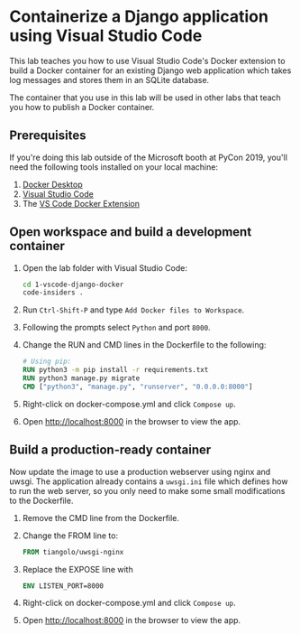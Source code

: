 # Containerize a Django application using Visual Studio Code

This lab teaches you how to use Visual Studio Code's Docker extension to build a Docker container for an existing Django web application which
takes log messages and stores them in an SQLite database.

The container that you use in this lab will be used in other labs that teach you how to publish a Docker container.

## Prerequisites

If you're doing this lab outside of the Microsoft booth at PyCon 2019, you'll need the following tools installed on your local machine:

1. [Docker Desktop](https://www.docker.com/products/docker-desktop)
1. [Visual Studio Code](https://code.visualstudio.com)
1. The [VS Code Docker Extension](https://marketplace.visualstudio.com/items?itemName=PeterJausovec.vscode-docker)

## Open workspace and build a development container

1. Open the lab folder with Visual Studio Code:

    ```bash
    cd 1-vscode-django-docker
    code-insiders .
    ```

1. Run `Ctrl-Shift-P` and type `Add Docker files to Workspace`.
1. Following the prompts select `Python` and port `8000`.
1. Change the RUN and CMD lines in the Dockerfile to the following:

    ```Dockerfile
    # Using pip:
    RUN python3 -m pip install -r requirements.txt
    RUN python3 manage.py migrate
    CMD ["python3", "manage.py", "runserver", "0.0.0.0:8000"]
    ```

1. Right-click on docker-compose.yml and click `Compose up`.
1. Open [http://localhost:8000](http://localhost:8000) in the browser to view the app.

## Build a production-ready container

Now update the image to use a production webserver using nginx and uwsgi. 
The application already contains a `uwsgi.ini` file which defines how to run the web server,
so you only need to make some small modifications to the Dockerfile.

1. Remove the CMD line from the Dockerfile.
1. Change the FROM line to:

    ```Dockerfile
    FROM tiangolo/uwsgi-nginx
    ```

1. Replace the EXPOSE line with

    ```Dockerfile
    ENV LISTEN_PORT=8000
    ```

1. Right-click on docker-compose.yml and click `Compose up`.
1. Open [http://localhost:8000](http://localhost:8000) in the browser to view the app.